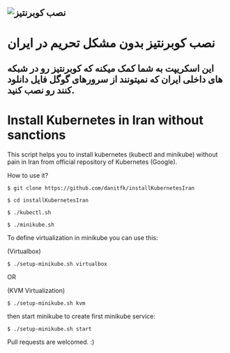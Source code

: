 ![نصب کوبرنتیز](https://avatars3.githubusercontent.com/u/13629408?s=200)
------
# نصب کوبرنتیز بدون مشکل تحریم در ایران
این اسکریپت به شما کمک میکنه که کوبرنتیز رو در شبکه های داخلی ایران که نمیتونند از سرورهای گوگل فایل دانلود کنند رو نصب کنید.
------

# Install Kubernetes in Iran without sanctions
This script helps you to install kubernetes (kubectl and minikube) without pain in Iran from official repository of Kubernetes (Google).

How to use it?

`$ git clone https://github.com/danitfk/installKubernetesIran`

`$ cd installKubernetesIran`

`$ ./kubectl.sh`

`$ ./minikube.sh`

To define virtualization in minikube you can use this:

(Virtualbox)

`$ ./setup-minikube.sh virtualbox`

OR

(KVM Virtualization)

`$ ./setup-minikube.sh kvm`

then start minikube to create first minikube service:

`$ ./setup-minikube.sh start`

Pull requests are welcomed. :)
 

